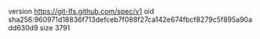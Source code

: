 version https://git-lfs.github.com/spec/v1
oid sha256:960971d18836f713defceb7f088f27ca142e674fbcf8279c5f895a90add630d9
size 3791

